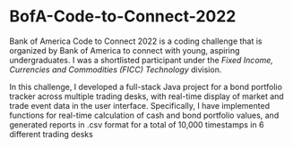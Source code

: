 # BofA-Code-to-Connect-2022

Bank of America Code to Connect 2022 is a coding challenge that is organized by Bank of America to connect with young, aspiring undergraduates. I was a shortlisted participant under the _Fixed Income, Currencies and Commodities (FICC) Technology_ division. 

In this challenge, I developed a full-stack Java project for a bond portfolio tracker across multiple trading desks, with real-time display of market and trade event data in the user interface. Specifically, I have implemented functions for real-time calculation of cash and bond portfolio values, and generated reports in .csv format for a total of 10,000 timestamps in 6 different trading desks
